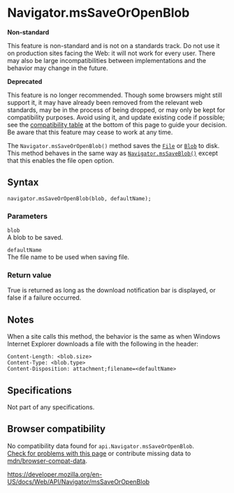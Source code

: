 # Navigator.msSaveOrOpenBlob

**Non-standard**

This feature is non-standard and is not on a standards track. Do not use it on production sites facing the Web: it will not work for every user. There may also be large incompatibilities between implementations and the behavior may change in the future.

**Deprecated**

This feature is no longer recommended. Though some browsers might still support it, it may have already been removed from the relevant web standards, may be in the process of being dropped, or may only be kept for compatibility purposes. Avoid using it, and update existing code if possible; see the [compatibility table](#browser_compatibility) at the bottom of this page to guide your decision. Be aware that this feature may cease to work at any time.

The `Navigator.msSaveOrOpenBlob()` method saves the [`File`](../file) or [`Blob`](../blob) to disk. This method behaves in the same way as [`Navigator.msSaveBlob()`](mssaveblob) except that this enables the file open option.

## Syntax

    navigator.msSaveOrOpenBlob(blob, defaultName);

### Parameters

`blob`  
A blob to be saved.

`defaultName`  
The file name to be used when saving file.

### Return value

True is returned as long as the download notification bar is displayed, or false if a failure occurred.

## Notes

When a site calls this method, the behavior is the same as when Windows Internet Explorer downloads a file with the following in the header:

    Content-Length: <blob.size>
    Content-Type: <blob.type>
    Content-Disposition: attachment;filename=<defaultName>

## Specifications

Not part of any specifications.

## Browser compatibility

No compatibility data found for `api.Navigator.msSaveOrOpenBlob`.  
[Check for problems with this page](#on-github) or contribute missing data to [mdn/browser-compat-data](https://github.com/mdn/browser-compat-data).

<a href="https://developer.mozilla.org/en-US/docs/Web/API/Navigator/msSaveOrOpenBlob" class="_attribution-link">https://developer.mozilla.org/en-US/docs/Web/API/Navigator/msSaveOrOpenBlob</a>
